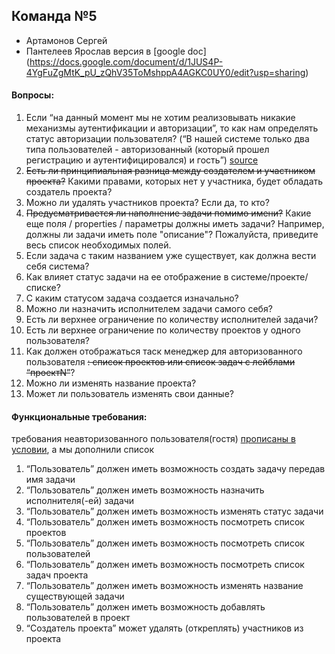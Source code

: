 ## Команда №5
- Артамонов Сергей
- Пантелеев Ярослав
версия в [google doc] (https://docs.google.com/document/d/1JUS4P-4YgFuZgMtK_pU_zQhV35ToMshppA4AGKC0UY0/edit?usp=sharing)
#### Вопросы:

1. Если “на данный момент мы не хотим реализовывать никакие механизмы аутентификации и авторизации”, то как нам определять статус авторизации пользователя? (“В нашей системе только два типа пользователей \- авторизованный (который прошел регистрацию и аутентифицировался) и гость”) [source](https://andrsuh.notion.site/Task-manager-c794875184404b1fa07c57562ee33433) 
2. ~~Есть ли принципиальная разница между создателем и участником проекта?~~ Какими правами, которых нет у участника, будет обладать создатель проекта?
3. Можно ли удалять участников проекта? Если да, то кто?  
4. ~~Предусматривается ли наполнение задачи помимо имени?~~ Какие еще поля / properties / параметры должны иметь задачи? Например, должны ли задачи иметь поле "описание"? Пожалуйста, приведите весь список необходимых полей.
5. Если задача с таким названием уже существует, как должна вести себя система?  
6. Как влияет статус задачи на ее отображение в системе/проекте/списке?  
7. С каким статусом задача создается изначально?  
8. Можно ли назначить исполнителем задачи самого себя?  
9. Есть ли верхнее ограничение по количеству исполнителей задачи?  
10. Есть ли верхнее ограничение по количеству проектов у одного пользователя?  
11. Как должен отображаться таск менеджер для авторизованного пользователя ~~: список проектов или список задач с лейблами “проектN”~~?  
12. Можно ли изменять название проекта?  
13. Может ли пользователь изменять свои данные?  
    

#### Функциональные требования:
требования неавторизованного пользователя(гостя) [прописаны в условии](https://andrsuh.notion.site/Task-manager-c794875184404b1fa07c57562ee33433), а мы дополнили список
1. “Пользователь” должен иметь возможность создать задачу передав имя задачи  
2. “Пользователь” должен иметь возможность назначить исполнителя(-ей) задачи  
3. “Пользователь” должен иметь возможность изменять статус задачи  
4. “Пользователь” должен иметь возможность посмотреть список проектов  
5. “Пользователь” должен иметь возможность посмотреть список пользователей  
6. “Пользователь” должен иметь возможность посмотреть список задач проекта  
7. “Пользователь” должен иметь возможность изменять название существующей задачи  
8. “Пользователь” должен иметь возможность добавлять пользователей в проект  
9. “Создатель проекта” может удалять (откреплять) участников из проекта

